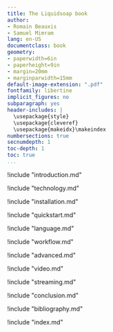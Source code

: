 ```yaml
---
title: The Liquidsoap book
author:
- Romain Beauxis
- Samuel Mimram
lang: en-US
documentclass: book
geometry:
- paperwidth=6in
- paperheight=9in
- margin=20mm
- marginparwidth=15mm
default-image-extension: ".pdf"
fontfamily: libertine
implicit_figures: no
subparagraph: yes
header-includes: |
  \usepackage{style}
  \usepackage{cleveref}
  \usepackage{makeidx}\makeindex
numbersections: true
secnumdepth: 1
toc-depth: 1
toc: true
...
```

!include "introduction.md"

!include "technology.md"

!include "installation.md"

!include "quickstart.md"

!include "language.md"

!include "workflow.md"

!include "advanced.md"

!include "video.md"

!include "streaming.md"

<!-- !include "faq.md" -->

<!-- !include "reference.md" -->

!include "conclusion.md"

!include "bibliography.md"

!include "index.md"
